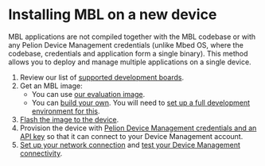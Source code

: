 # Installing MBL on a new device

<!--this is the same text as the app developers intro...-->

MBL applications are not compiled together with the MBL codebase or with any Pelion Device Management credentials (unlike Mbed OS, where the codebase, credentials and application form a single binary). This method allows you to deploy and manage multiple applications on a single device.

1. Review our list of [supported development boards]().
1. Get an MBL image:
    * You can use [our evaluation image]().
    * You can [build your own](). You will need to [set up a full development environment for this]().
1. [Flash the image to the device]().
1. Provision the device with [Pelion Device Management credentials and an API key]() so that it can connect to your Device Management account.<!--I think this now happens after the flashing, but I could be wrong-->
1. [Set up your network connection]() and [test your Device Management connectivity]().
